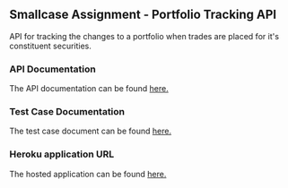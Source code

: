 ## Smallcase Assignment - Portfolio Tracking API

API for tracking the changes to a portfolio when trades are placed for it's constituent securities.

### API Documentation

The API documentation can be found [here.](https://docs.google.com/document/d/1Vbbh1J1HBogA-C2_kIV813wl0jEqyRLO2Vg6hQgwi9I/edit?usp=sharing)

### Test Case Documentation

The test case document can be found [here.](https://docs.google.com/spreadsheets/d/1qdoy3yOduhPw6p-VFps2e_MlOqwl_9GB3LzuDeuBM9Y/edit?usp=sharing)

### Heroku application URL

The hosted application can be found [here.](https://smallcase-assignment-ppr.herokuapp.com)
